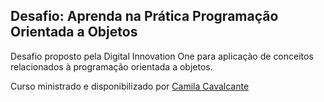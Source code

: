 ## Desafio: Aprenda na Prática Programação Orientada a Objetos

Desafio proposto pela Digital Innovation One para aplicação de conceitos relacionados à programação orientada a objetos.

Curso ministrado e disponibilizado por [Camila Cavalcante](https://github.com/cami-la)
